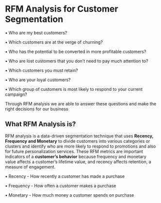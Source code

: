 # RFM Analysis for Customer Segmentation

• Who are my best customers?

• Which customers are at the verge of churning?

• Who has the potential to be converted in more profitable customers?

• Who are lost customers that you don’t need to pay much attention to?

• Which customers you must retain?

• Who are your loyal customers?

• Which group of customers is most likely to respond to your current campaign?

Through RFM analysis we are able to answer these questions and make the right decisions for our business

## What **RFM Analysis** is?

RFM analysis is a data-driven segmentation technique that uses **Recency, Frequency and Monetary** to divide customers into various categories or clusters and identify who are more likely to respond to promotions and also for future personalization services. These RFM metrics are important indicators of a **customer’s behavior** because frequency and monetary value affects a customer’s lifetime value, and recency affects retention, a measure of engagement.

• Recency - How recently a customer has made a purchase

• Frequency - How often a customer makes a purchase

• Monetary - How much money a customer spends on purchase
